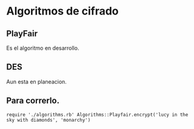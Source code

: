 # Algoritmos de cifrado

## PlayFair
Es el algoritmo en desarrollo.


## DES
Aun esta en planeacion.

## Para correrlo.

`require './algorithms.rb'
Algorithms::Playfair.encrypt('lucy in the sky with diamonds', 'monarchy')`
